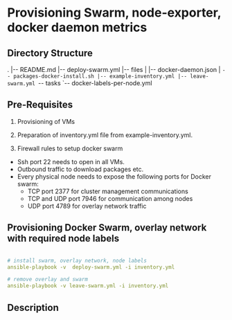 # Provisioning Swarm, node-exporter, docker daemon metrics

## Directory Structure

.
|-- README.md
|-- deploy-swarm.yml
|-- files
|   |-- docker-daemon.json
|   `-- packages-docker-install.sh
|-- example-inventory.yml
|-- leave-swarm.yml
`-- tasks
    `-- docker-labels-per-node.yml

## Pre-Requisites
1) Provisioning of VMs

2) Preparation of inventory.yml file from example-inventory.yml.

3) Firewall rules to setup docker swarm 
- Ssh port 22 needs to open in all VMs.
- Outbound traffic to download packages etc.
- Every physical node needs to expose the following ports for Docker swarm:
  - TCP port 2377 for cluster management communications
  - TCP and UDP port 7946 for communication among nodes
  - UDP port 4789 for overlay network traffic

## Provisioning Docker Swarm, overlay network with required node labels

```yml

# install swarm, overlay network, node labels
ansible-playbook -v  deploy-swarm.yml -i inventory.yml 

# remove overlay and swarm
ansible-playbook -v leave-swarm.yml -i inventory.yml

```

## Description
